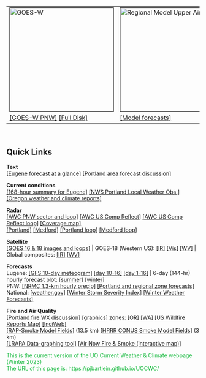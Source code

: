 <table style="text-align: left; width: 810px height: 240px" border="0" cellpadding="0" cellspacing="0">
	<tbody>
		<tr>
			<td style="vertical-align: top; width: 33%;">
				<img src="https://cdn.star.nesdis.noaa.gov/GOES17/ABI/SECTOR/pnw/GEOCOLOR/thumbnail.jpg" 					alt="GOES-W" width="270" height="270" style="border:1px solid black"> <br>
			</td>
			<td style="vertical-align: top; width: 33%;">
				<img src="https://a.atmos.washington.edu/wrfrt/data/current_gfs/images_d1/300j.00.0000.gif" alt="Regional Model Upper Air"
					width="270" height="270" style="border:1px solid black"> <br>
			</td>
			<td style="vertical-align: top; width: 33%;">
				<img src="https://aviationweather-cprk.ncep.noaa.gov/data/obs/radar/rad_cref_lws.gif" alt="AWC Radar"
					width="270" height="270" style="border:1px solid black"> <br> 
			</td>
		</tr>
		<tr>
			<td style="vertical-align: top; width: 33%">
		        <a href="https://www.star.nesdis.noaa.gov/GOES/sector_band.php?sat=G17&sector=pnw&band=GEOCOLOR&length=12">[GOES-W PNW]</a>
				<a href="https://www.star.nesdis.noaa.gov/GOES/fulldisk_band.php?sat=G17&band=GEOCOLOR&length=12">[Full Disk]</a>
			</td>
			<td style="vertical-align: top; width: 33%;">
				<a href="short.html">[Model forecasts]</a>
			</td>
			<td style="vertical-align: top; width: 33%;">
				<a href="https://aviationweather-cprk.ncep.noaa.gov/data/obs/radar/rad_cref_lws.gif">[AWC PNW radar]</a>
				<a href="https://aviationweather-cprk.ncep.noaa.gov/radar/plot?region=lws&type=cref&date=">[loop]</a>
			</td>
		</tr>
	</tbody>
	
</table>
<br>

## Quick Links ##
 
**Text**  
[[Eugene forecast at a glance]](https://forecast.weather.gov/MapClick.php?lon=-123.07004928588869&lat=44.03768897706345#.XKPy_C2ZPUI) 
[[Portland area forecast discussion]](https://www.weather.gov/wrh/TextProduct?product=afdpqr)

**Current conditions**  
[[168-hour summary for Eugene]](https://www.wrh.noaa.gov/mesowest/getobext.php?sid=KEUG&wfo=pqr&num=144)
[[NWS Portland Local Weather Obs.]](http://www.wrh.noaa.gov/pqr/observations.php)
[[Oregon weather and climate reports]](https://w2.weather.gov/climate/index.php?wfo=pqr)

**Radar**  
[[AWC PNW sector and loop]](https://aviationweather-cprk.ncep.noaa.gov/radar/plot?region=lws&type=cref&date=)
[[AWC US Comp Reflect]](https://aviationweather-cprk.ncep.noaa.gov/data/obs/radar/rad_cref_us.gif)
[[AWC US Comp Reflect loop]](https://aviationweather-cprk.ncep.noaa.gov/radar/plot?region=us&type=cref&date=)
[[Coverage map]](https://www.roc.noaa.gov/wsr88d/Images/USACoverageBoB10kFt.png)  
[[Portland]](https://radar.weather.gov/ridge/standard/KRTX_0.gif)
[[Medford]](https://radar.weather.gov/ridge/standard/KMAX_0.gif)
[[Portland loop]](https://radar.weather.gov/ridge/standard/KRTX_loop.gif)
[[Medford loop]](https://radar.weather.gov/ridge/standard/KMAX_loop.gif)

**Satellite**  
[[GOES 16 & 18 images and loops]](https://www.star.nesdis.noaa.gov/GOES/index.php)
 | GOES-18 (Western US):  [[IR]](http://www.goes.noaa.gov/GSSLOOPS/wcir.html)
[[Vis]](http://www.goes.noaa.gov/GSSLOOPS/wcvs.html)
[[WV]](http://www.goes.noaa.gov/GSSLOOPS/wcwv.html)
 | Global composites:  [[IR]](https://www.ssec.wisc.edu/data/comp/latest_moll.gif)
[[WV]](https://www.ssec.wisc.edu/data/comp/wv/LATEST_WV.gif)

**Forecasts**  
Eugene:  [[GFS 10-day meteogram]](http://wxmaps.org/pix/euggfs.png) 
[[day 10-16]](http://wxmaps.org/pix/euggfsb.png)
[[day 1-16]](html/eugwx/eug_cola_meteo_0-16.html)
 | 6-day (144-hr) hourly forecast plot: 
[[summer]](html/eugwx/all3_eug_summer.html)
[[winter]](html/eugwx/all3_eug_winter.html)  
PNW: 
[[NRMC 1.3-km hourly precip]](https://a.atmos.washington.edu/~ovens/wxloop.cgi?wrfd4_ti_pcp1+///1) 
[[Portland and regional zone forecasts]](https://www.wrh.noaa.gov/pqr/forecasts.php)  
National:
[[weather.gov]](https://www.weather.gov/)
[[Winter Storm Severity Index]](https://www.wpc.ncep.noaa.gov/wwd/wssi/wssi.php)
[[Winter Weather Forecasts]](https://www.wpc.ncep.noaa.gov/wwd/winter_wx.shtml)


**Fire and Air Quality**  
[[Portland fire WX discussion]](https://forecast.weather.gov/product.php?site=PQR&issuedby=PQR&product=FWF&format=CI&version=1&glossary=0)
[[graphics]](https://www.weather.gov/pqr/fire_briefing)
zones: [[OR]](https://www.weather.gov/source/pimar/FireZone/or_firezone.jpg)
[[WA]](https://www.weather.gov/source/pimar/FireZone/wa_firezone.jpg)
[[US Wildfire Reports Map]](https://www.esri.com/en-us/disaster-response/disasters/wildfires) 
[[InciWeb]](https://inciweb.nwcg.gov)  
[[RAP-Smoke Model Fields]](https://rapidrefresh.noaa.gov/RAPsmoke/) (13.5 km) 
[[HRRR CONUS Smoke Model Fields]](https://rapidrefresh.noaa.gov/hrrr/HRRRsmoke/) (3 km)  
[[LRAPA Data-graphing tool]](https://www.lrapa.org/air-quality-protection/aqi-forecast/#particulate) 
[[Air Now Fire & Smoke (interactive map)]](https://fire.airnow.gov)

<p><span style="color: #15B93D;">This is the current version of the UO Current Weather & Climate webpage (Winter 2023)<br>The URL of this page is:  https://pjbartlein.github.io/UOCWC/</span></p>

